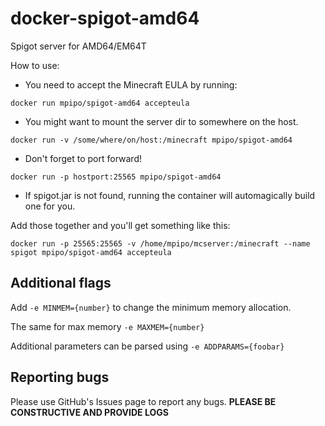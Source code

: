 # docker-spigot-amd64
Spigot server for AMD64/EM64T

How to use:

- You need to accept the Minecraft EULA by running:

```
docker run mpipo/spigot-amd64 accepteula
```

- You might want to mount the server dir to somewhere on the host.

```
docker run -v /some/where/on/host:/minecraft mpipo/spigot-amd64
```

- Don't forget to port forward!

```
docker run -p hostport:25565 mpipo/spigot-amd64
```

- If spigot.jar is not found, running the container will automagically build one for you.

Add those together and you'll get something like this:
```
docker run -p 25565:25565 -v /home/mpipo/mcserver:/minecraft --name spigot mpipo/spigot-amd64 accepteula
```

## Additional flags

Add `-e MINMEM={number}` to change the minimum memory allocation.

The same for max memory `-e MAXMEM={number}`

Additional parameters can be parsed using `-e ADDPARAMS={foobar}`

## Reporting bugs

Please use GitHub's Issues page to report any bugs. **PLEASE BE CONSTRUCTIVE AND PROVIDE LOGS**
